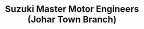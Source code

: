 ---
title: "Suzuki Master Motor Engineers (Johar Town Branch)"
url: /lahore/suzuki-master-motor-engineers-johar-town-branch/
shop: Autohaus
---